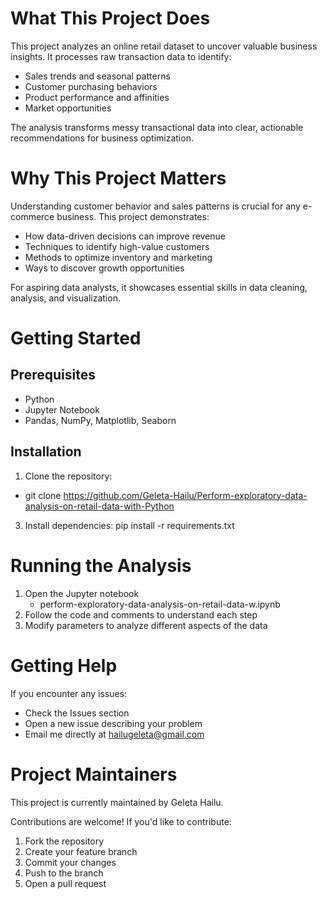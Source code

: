 # What This Project Does
This project analyzes an online retail dataset to uncover valuable business insights. It processes raw transaction data to identify:
- Sales trends and seasonal patterns
- Customer purchasing behaviors
- Product performance and affinities
- Market opportunities

The analysis transforms messy transactional data into clear, actionable recommendations for business optimization.

# Why This Project Matters
Understanding customer behavior and sales patterns is crucial for any e-commerce business. This project demonstrates:
- How data-driven decisions can improve revenue
- Techniques to identify high-value customers
- Methods to optimize inventory and marketing
- Ways to discover growth opportunities

For aspiring data analysts, it showcases essential skills in data cleaning, analysis, and visualization.

# Getting Started
## Prerequisites
- Python 
- Jupyter Notebook
- Pandas, NumPy, Matplotlib, Seaborn
## Installation
1. Clone the repository:
- git clone https://github.com/Geleta-Hailu/Perform-exploratory-data-analysis-on-retail-data-with-Python
3. Install dependencies:
pip install -r requirements.txt
# Running the Analysis
1. Open the Jupyter notebook
   - perform-exploratory-data-analysis-on-retail-data-w.ipynb
2. Follow the code and comments to understand each step
3. Modify parameters to analyze different aspects of the data
# Getting Help
If you encounter any issues:
- Check the Issues section
- Open a new issue describing your problem
- Email me directly at hailugeleta@gmail.com
# Project Maintainers
This project is currently maintained by Geleta Hailu.

Contributions are welcome! If you'd like to contribute:
1. Fork the repository
2. Create your feature branch
3. Commit your changes
4. Push to the branch
5. Open a pull request
